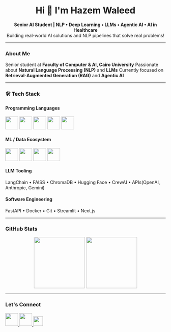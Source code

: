 <h1 align="center">Hi 👋 I'm Hazem Waleed</h1>

<p align="center">
  <strong>Senior AI Student | NLP • Deep Learning • LLMs • Agentic AI • AI in Healthcare</strong><br>
   Building real-world AI solutions and NLP pipelines that solve real problems!
</p>

---

### About Me

 Senior student at **Faculty of Computer & AI, Cairo University**
 Passionate about **Natural Language Processing (NLP)** and **LLMs**
 Currently focused on **Retrieval-Augmented Generation (RAG)** and **Agentic AI**

---

### 🛠️ Tech Stack

#### Programming Languages
<div align="left">
  <img src="https://cdn.jsdelivr.net/gh/devicons/devicon/icons/python/python-original.svg" height="40" />
  <img src="https://cdn.jsdelivr.net/gh/devicons/devicon/icons/cplusplus/cplusplus-original.svg" height="40" />
  <img src="https://cdn.jsdelivr.net/gh/devicons/devicon/icons/java/java-original.svg" height="40" />
  <img src="https://cdn.jsdelivr.net/gh/devicons/devicon/icons/javascript/javascript-original.svg" height="40" />
  <img src="https://cdn.jsdelivr.net/gh/devicons/devicon/icons/typescript/typescript-original.svg" height="40" />
</div>

#### ML / Data Ecosystem
<div align="left">
  <img src="https://cdn.jsdelivr.net/gh/devicons/devicon/icons/pytorch/pytorch-original.svg" height="40" />
  <img src="https://cdn.jsdelivr.net/gh/devicons/devicon/icons/tensorflow/tensorflow-original.svg" height="40" />
  <img src="https://cdn.jsdelivr.net/gh/devicons/devicon/icons/numpy/numpy-original.svg" height="40" />
  <img src="https://cdn.jsdelivr.net/gh/devicons/devicon/icons/pandas/pandas-original.svg" height="40" />
</div>

#### LLM Tooling
LangChain • FAISS • ChromaDB • Hugging Face • CrewAI • APIs(OpenAI, Anthropic, Gemini)

#### Software Engineering
FastAPI • Docker • Git • Streamlit • Next.js

---

### GitHub Stats

<p align="center">
  <img src="https://github-readme-stats.vercel.app/api?username=hazem-walied&show_icons=true&theme=tokyonight" height="160"/>
  <img src="https://github-readme-stats.vercel.app/api/top-langs/?username=hazem-walied&layout=compact&theme=tokyonight" height="160"/>
</p>

---

### Let's Connect

<div align="left">
  <a href="https://www.linkedin.com/in/hazem-waleed-758a06246/" target="_blank">
    <img src="https://raw.githubusercontent.com/maurodesouza/profile-readme-generator/master/src/assets/icons/social/linkedin/default.svg" width="40" />
  </a>
  <a href="mailto:hazemwalied2003@gmail.com" target="_blank">
    <img src="https://raw.githubusercontent.com/maurodesouza/profile-readme-generator/master/src/assets/icons/social/gmail/default.svg" width="40" />
  </a>
  <a href="https://hazem-waleed.vercel.app/" target="_blank">
    <img src="https://img.shields.io/badge/Website-4285F4?style=for-the-badge&logo=googlechrome&logoColor=white" height="30" />
  </a>
</div>
